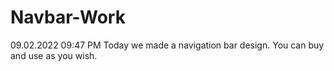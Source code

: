 # Navbar-Work

09.02.2022 09:47 PM
Today we made a navigation bar design. You can buy and use as you wish.

